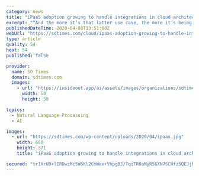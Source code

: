```yaml
---
category: news
title: "iPaaS adoption growing to handle integrations in cloud architectures"
excerpt: "“And the more it’s that latter use case, the more it’s being embedded into integration-related assets.” For example, Jitterbit’s platform uses AI to offer real-time language translation, speech recognition and product upsell recommendations to make better decisions. Oracle’s Uliyar said that machine learning can also offer self ..."
publishedDateTime: 2020-04-08T13:51:00Z
webUrl: "https://sdtimes.com/cloud/ipaas-adoption-growing-to-handle-integrations-in-cloud-architectures/"
type: article
quality: 54
heat: 54
published: false

provider:
  name: SD Times
  domain: sdtimes.com
  images:
    - url: "https://insideout.app/ai/assets/images/organizations/sdtimes.com-50x50.jpg"
      width: 50
      height: 50

topics:
  - Natural Language Processing
  - AI

images:
  - url: "https://sdtimes.com/wp-content/uploads/2020/04/ipaas.jpg"
    width: 660
    height: 371
    title: "iPaaS adoption growing to handle integrations in cloud architectures"

secured: "tr1HrN9+lIRDwzMc5W6Kl2CmWex+VhpgBJ/TqiTR0aMyR5GXN7SCHfz5QEJjhHAQqOkdLYDvcdiOF349SvNeIEHvk2qRKedSwaoSntF2ZoMWq3gNsBx1j2+OP1EYldEkGxWkmSls80CfAfe41lUvPLmGVLjHjeuCqPOMb34Zop8zBjivq+0flSwdjfefry3BEr3yivICsCwyFPj8mh5aCl8BWfJMaOPT02YY8v/7LKvy2jGBtJA4iRDiSfqkS5tmrXZ9fCLTXnLMDW0pVI5Rx19CmpmumNqWKWkN3KIsjmB3eJwPXrg3zqDaZiN+XNhoKnVhhJfWJltxyhKk/oY35M6Y49kM15HRAc1M5upDIFnHAq9QIxMBsCqHXf1GWH0HGHd9kYWtu+OzIvQG9DkazcIuTpgaliCt4lFm3c5ZMXAUvtNe/MOypxnS+2n/3PmekJg4PZ5ob28UeaifNQ5pcww/UExQIllv7V8MmBJSX44=;LxbNWVpsBxHQP4O1GDjjFg=="
---
```


